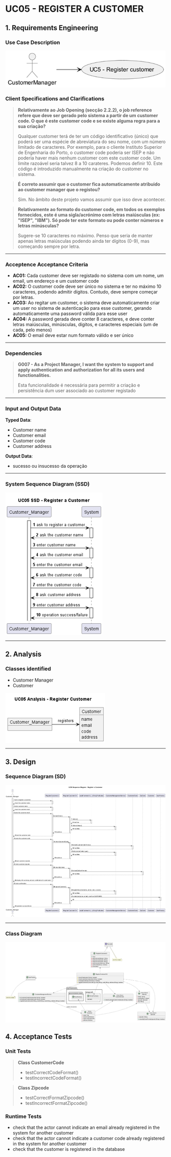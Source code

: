 # UC05 - REGISTER A CUSTOMER

## 1. Requirements Engineering ##

### Use Case Description ###

![uc05.png](uc-diagram/uc05.png)

### Client Specifications and Clarifications ###

> **Relativamente ao Job Opening (secção 2.2.2), o job reference refere que deve ser gerado pelo sistema a partir de um customer code. O que é este customer code e se existe alguma regra para a sua criação?**
>
> Qualquer customer terá de ter um código identificativo (único) que poderá ser uma espécie de abreviatura do seu nome, com um número limitado de caracteres. Por exemplo, para o cliente Instituto Superior de Engenharia do Porto, o customer code poderia ser ISEP e não poderia haver mais nenhum customer com este customer code. Um limite razoável seria talvez 8 a 10 carateres. Podemos definir 10. Este código é introduzido manualmente na criação do customer no sistema.

> **É correto assumir que o customer fica automaticamente atribuido ao customer manager que o registou?**
>
> Sim. No âmbito deste projeto vamos assumir que isso deve acontecer.

> **Relativamente ao formato do customer code, em todos os exemplos fornecidos, este é uma sigla/acrónimo com letras maiúsculas (ex: "ISEP", "IBM"). Só pode ter este formato ou pode conter números e letras minúsculas?**
>
> Sugere-se 10 caracteres no máximo. Penso que seria de manter apenas letras maiúsculas podendo ainda ter dígitos (0-9), mas começando sempre por letra.

---

### Acceptence Acceptance Criteria ###

- **AC01:** Cada customer deve ser registado no sistema com um nome, um email, um endereço e um customer code
- **AC02:** O customer code deve ser único no sistema e ter no máximo 10 caracteres, podendo admitir dígitos. Contudo, deve sempre começar por letras.
- **AC03:** Ao regitar um customer, o sistema deve automaticamente criar um user no sistema de autenticação para esse customer, gerando automaticamente uma password válida para esse user
- **AC04:** A password gerada deve conter 8 caracteres, e deve conter letras maiúsculas, minúsculas, dígitos, e caracteres especiais (um de cada, pelo menos)
- **AC05:** O email deve estar num formato válido e ser único

---

### Dependencies ###

> **G007 - As a Project Manager, I want the system to support and apply authentication and authorization for all its users and functionalities.**
> 
> Esta funcionalidade é necessária para permitir a criação e persistência dum user associado ao customer registado

---

### Input and Output Data ###

**Typed Data**: 

- Customer name
- Customer email
- Customer code
- Customer address

**Output Data**:
    
- sucesso ou insucesso da operação

---

### System Sequence Diagram (SSD) ###

![uc05-ssd-UC05_SSD___Register_a_Customer.png](ssd/uc05-ssd-UC05_SSD___Register_a_Customer.png)

---

## 2. Analysis

### Classes identified ###

 - Customer Manager
 - Customer

![uc05-analysis-UC05_Analysis___Register_Customer.png](analysis/uc05-analysis-UC05_Analysis___Register_Customer.png)

---

## 3. Design

### Sequence Diagram (SD) ###

![us05-sd-UC05_Sequence_Diagram___Register_a_Customer.png](design%2Fsd%2Fus05-sd-UC05_Sequence_Diagram___Register_a_Customer.png)

---

### Class Diagram ###

![uc05-cd.png](design/cd/uc05-cd.png)

## 4. Acceptance Tests

### Unit Tests

> **Class CustomerCode**
>- testCorrectCodeFormat()
>- testIncorrectCodeFormat()

> **Class Zipcode**
>- testCorrectFormatZipcode()
>- testIncorrectFormatZipcode()

### Runtime Tests

- check that the actor cannot indicate an email already registered in the system for another customer
- check that the actor cannot indicate a customer code already registered in the system for another customer
- check that the customer is registered in the database